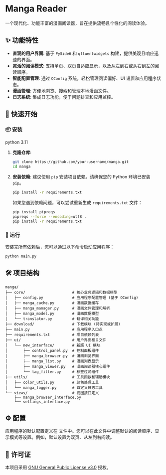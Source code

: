 # Manga Reader

一个现代化、功能丰富的漫画阅读器，旨在提供流畅且个性化的阅读体验。

## ✨ 功能特性

- **直观的用户界面**: 基于 `PySide6` 和 `qfluentwidgets` 构建，提供美观且响应迅速的界面。
- **灵活的阅读模式**: 支持单页、双页自适应显示，以及从左到右或从右到左的阅读顺序。
- **智能配置管理**: 通过 `QConfig` 系统，轻松管理阅读偏好、UI 设置和应用程序状态。
- **漫画管理**: 方便地浏览、搜索和管理本地漫画文件。
- **日志系统**: 集成日志功能，便于问题排查和应用监控。

## 🚀 快速开始

### 📦 安装

python 3.11

1. **克隆仓库**:
   ```bash
   git clone https://github.com/your-username/manga.git
   cd manga
   ```

2. **安装依赖**:
   建议使用 `pip` 安装项目依赖。请确保您的 Python 环境已安装 `pip`。
   ```bash
   pip install -r requirements.txt
   ```
   如果您遇到依赖问题，可以尝试重新生成 `requirements.txt` 文件：
   ```bash
   pip install pipreqs
   pipreqs --force --encoding=utf8 .
   pip install -r requirements.txt
   ```

### 🏃 运行

安装完所有依赖后，您可以通过以下命令启动应用程序：

```bash
python main.py
```

## 🛠️ 项目结构

```
manga/
├── core/                     # 核心业务逻辑和数据模型
│   ├── config.py             # 应用程序配置管理 (基于 QConfig)
│   ├── manga_cache.py        # 漫画数据缓存
│   ├── manga_manager.py      # 漫画文件管理和解析
│   ├── manga_model.py        # 漫画数据模型
│   └── translator.py         # 翻译相关功能
├── download/                 # 下载模块 (待实现或扩展)
├── main.py                   # 应用程序入口点
├── requirements.txt          # 项目依赖列表
├── ui/                       # 用户界面相关文件
│   └── new_interface/        # 新版 UI 模块
│       ├── control_panel.py  # 控制面板组件
│       ├── manga_browser.py  # 漫画浏览界面
│       ├── manga_list.py     # 漫画列表显示
│       ├── manga_viewer.py   # 漫画阅读器核心组件
│       └── tag_filter.py     # 标签过滤组件
├── utils/                    # 工具函数和辅助模块
│   ├── color_utils.py        # 颜色处理工具
│   └── manga_logger.py       # 自定义日志工具
└── views/                    # 视图接口定义
    ├── manga_browser_interface.py
    └── settings_interface.py
```

## ⚙️ 配置

应用程序的默认配置定义在 <mcfile name="config.py" path="core/config.py"></mcfile> 文件中。您可以在此文件中调整默认的阅读顺序、显示模式等设置。例如，默认设置为双页、从左到右阅读。

## 📜 许可证
本项目采用 [GNU General Public License v3.0](LICENSE) 授权。
